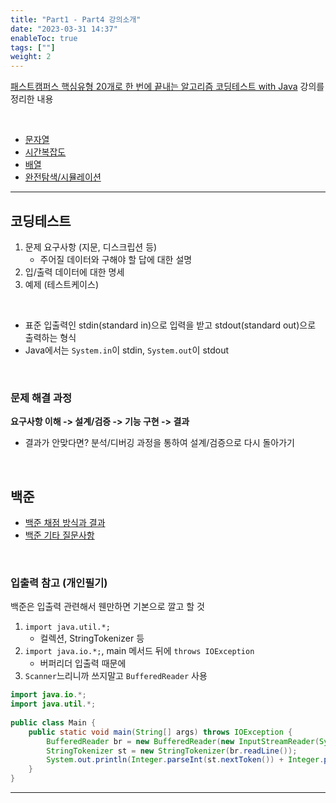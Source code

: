 ```yaml
---
title: "Part1 - Part4 강의소개"
date: "2023-03-31 14:37"
enableToc: true
tags: [""]
weight: 2
---
```


<a href='https://fastcampus.co.kr/dev_online_codingtest' target='_blank'>패스트캠퍼스 핵심유형 20개로 한 번에 끝내는 알고리즘 코딩테스트 with Java</a> 강의를 정리한 내용

<br>

- [문자열](brain/Lecture/fastcampus-algo/part1-4/p1-ch01)
- [시간복잡도](brain/Lecture/fastcampus-algo/part1-4/p1-ch02)
- [배열](brain/Lecture/fastcampus-algo/part1-4/p1-ch03)
- [완전탐색/시뮬레이션](brain/Lecture/fastcampus-algo/part1-4/p1-ch04)


<hr>

## 코딩테스트

1. 문제 요구사항 (지문, 디스크립션 등)
	- 주어질 데이터와 구해야 할 답에 대한 설명
2. 입/출력 데이터에 대한 명세
3. 예제 (테스트케이스)

<br>

- 표준 입출력인 stdin(standard in)으로 입력을 받고 stdout(standard out)으로 출력하는 형식
- Java에서는 `System.in`이 stdin, `System.out`이 stdout

<br>

### 문제 해결 과정

**요구사항 이해 -> 설계/검증 -> 기능 구현 -> 결과**
- 결과가 안맞다면? 분석/디버깅 과정을 통하여 설계/검증으로 다시 돌아가기

<br>

## 백준

- <a href='https://help.acmicpc.net/judge/info' target='_blank'>백준 채점 방식과 결과</a>
- <a href='https://help.acmicpc.net/question' target='_blank'>백준 기타 질문사항</a>

<br>

### 입출력 참고 (개인필기)

백준은 입출력 관련해서 웬만하면 기본으로 깔고 할 것

1. `import java.util.*;`
	- 컬렉션, StringTokenizer 등
2. `import java.io.*;`, main 메서드 뒤에 `throws IOException`
	- 버퍼리더 입출력 때문에
3. `Scanner`느리니까 쓰지말고 `BufferedReader` 사용

```java {title="BaekJoon - 1000"}
import java.io.*;  
import java.util.*;  
  
public class Main {  
    public static void main(String[] args) throws IOException {  
        BufferedReader br = new BufferedReader(new InputStreamReader(System.in));  
        StringTokenizer st = new StringTokenizer(br.readLine());  
        System.out.println(Integer.parseInt(st.nextToken()) + Integer.parseInt(st.nextToken()));  
    }  
}
```

<hr>
